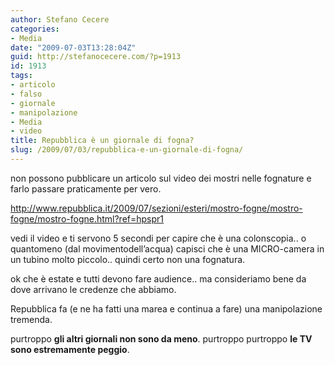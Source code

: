 ```yaml
---
author: Stefano Cecere
categories:
- Media
date: "2009-07-03T13:28:04Z"
guid: http://stefanocecere.com/?p=1913
id: 1913
tags:
- articolo
- falso
- giornale
- manipolazione
- Media
- video
title: Repubblica è un giornale di fogna?
slug: /2009/07/03/repubblica-e-un-giornale-di-fogna/
---
```


non possono pubblicare un articolo sul video dei mostri nelle fognature e farlo passare praticamente per vero.

<http://www.repubblica.it/2009/07/sezioni/esteri/mostro-fogne/mostro-fogne/mostro-fogne.html?ref=hpspr1>

vedi il video e ti servono 5 secondi per capire che è una colonscopia.. o quantomeno (dal movimentodell&#8217;acqua) capisci che è una MICRO-camera in un tubino molto piccolo.. quindi certo non una fognatura.

ok che è estate e tutti devono fare audience.. ma consideriamo bene da dove arrivano le credenze che abbiamo.

Repubblica fa (e ne ha fatti una marea e continua a fare) una manipolazione tremenda.

purtroppo **gli altri giornali non sono da meno**. purtroppo purtroppo **le TV sono estremamente peggio**.